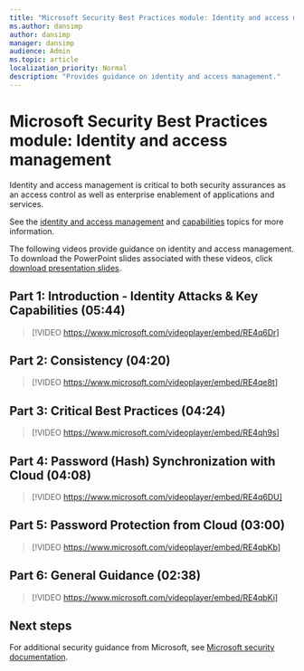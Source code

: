 ```yaml
---
title: "Microsoft Security Best Practices module: Identity and access management"
ms.author: dansimp
author: dansimp
manager: dansimp
audience: Admin
ms.topic: article
localization_priority: Normal
description: "Provides guidance on identity and access management."
---
```


# Microsoft Security Best Practices module: Identity and access management
Identity and access management is critical to both security assurances as an access control as well as enterprise enablement of applications and services.

See the [identity and access management](identity.md) and [capabilities](identity-capabilities.md) topics for more information.

The following videos provide guidance on identity and access management. To download the PowerPoint slides associated with these videos, click [download presentation slides](https://docs.microsoft.com/microsoft-365/downloads/security-compass-presentation.pptx).

## Part 1: Introduction - Identity Attacks & Key Capabilities (05:44)
> [!VIDEO https://www.microsoft.com/videoplayer/embed/RE4q6Dr]

## Part 2: Consistency (04:20)
> [!VIDEO https://www.microsoft.com/videoplayer/embed/RE4qe8t]

## Part 3: Critical Best Practices (04:24)
> [!VIDEO https://www.microsoft.com/videoplayer/embed/RE4qh9s]

## Part 4: Password (Hash) Synchronization with Cloud (04:08)
> [!VIDEO https://www.microsoft.com/videoplayer/embed/RE4q6DU]

## Part 5: Password Protection from Cloud (03:00)
> [!VIDEO https://www.microsoft.com/videoplayer/embed/RE4qbKb]

## Part 6: General Guidance (02:38)
> [!VIDEO https://www.microsoft.com/videoplayer/embed/RE4qbKi]

## Next steps
For additional security guidance from Microsoft, see [Microsoft security documentation](https://docs.microsoft.com/security/).